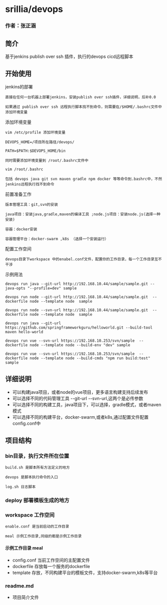# srillia/devops
### 作者：张正涵

## 简介
基于jenkins publish over ssh 插件，执行的devops cicd远程脚本

## 开始使用
jenkins的部署
```
直接在任何一台机器上部署jenkins，安装publish over ssh插件，详细说明，后补0.0

如果通过 publish over ssh 远程执行脚本找不到命令，则需要在/$HOME/.bashrc文件中添加环境变量
```
添加环境变量
```
vim /etc/profile 添加环境变量

DEVOPS_HOME=/项目所在路径/devops/

PATH=$PATH:$DEVOPS_HOME/bin

同时需要添加环境变量到 /root/.bashrc文件中

vim /root/.bashrc

包括 devops java git svn maven gradle npm docker 等等命令到.bashrc中，不然jenkins远程执行找不到命令

```
前置准备工作
```
版本管理工具：git,svn的安装

java项目：安装java,gradle,maven的编译工具 ;node.js项目：安装node.js(选择一种安装)

容器：docker安装 

容器管理平台：docker-swarm ,k8s （选择一个安装运行）
```
配置工作空间
```
devops目录下workspace 中的enabel.conf文件，配置你的工作目录，每一个工作目录互不干涉
```

示例用法 
```
devops run java --git-url http://192.168.10.44/sample/sample.git --java-opts "--profile=dev" sample

devops run node --git-url http://192.168.10.44/sample/sample.git  --dockerfile node --template node  sample

devops run node --svn-url http://192.168.10.44/sample/sample.git  --dockerfile node --template node  sample

devops run java --git-url https://github.com/springframeworkguru/helloworld.git --build-tool maven hello-world

devops run vue --svn-url https://192.168.10.253/svn/sample  --dockerfile node --template node --build-env "dev" sample

devops run vue --svn-url https://192.168.10.253/svn/sample  --dockerfile node --template node --build-cmds "npm run build:test" sample

```

## 详细说明
+ 可以构建java项目，或者node的vue项目，更多语言构建支持后续发布
+ 可以选择不同的代码管理工具 --git-url --svn-url,这两个是必传参数
+ 可以选择不同的构建工具，java项目下，可以选择，gradle模式，或者maven模式
+ 可以选择不同的构建平台，docker-swarm,或者k8s,通过配置文件配置config.conf中

## 项目结构
### bin目录，执行文件所在位置
```
build.sh 是脚本所有方法定义的地方 

devops 是脚本执行命令的入口

log.sh 日志脚本 
```
### deploy 部署模板生成的地方
### workspace 工作空间
```
enable.conf 是当前启动的工作目录

meal 示例工作目录,同级的都是示例工作目录 
```
#### 示例工作目录 meal
+ config.conf 当前工作空间的主配置文件
+ dockerfile 存放每一个服务的dockerfile
+ template 存放，不同构建平台的模板文件，支持docker-swarm,k8s等平台
### readme.md
+ 项目简介文件

